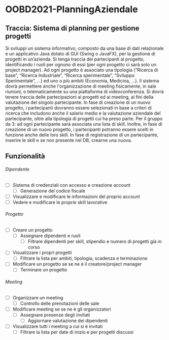 # OOBD2021-PlanningAziendale

## Traccia: Sistema di planning per gestione progetti
Si sviluppi un sistema informativo, composto da una base di dati relazionale e un applicativo Java dotato di GUI (Swing o JavaFX), per la gestione di progetti in un’azienda. Si tenga traccia dei partecipanti al progetto, identificando i ruoli per ognuno di essi (per ogni progetto ci sarà solo un project manager). Ad ogni progetto è associato una tipologia (“Ricerca di base”, “Ricerca Industriale”, “Ricerca sperimentale”, “Sviluppo Sperimentale”, ...) ed uno o più ambiti (Economia, Medicina, …). Il sistema dovrà permettere anche l'organizzazione di meeting fisicamente, in sale riunioni, o telematicamente su una piattaforma di videoconferenza. Si dovrà tenere traccia delle partecipazioni ai progetti ed ai meeting, ai fini della valutazione del singolo partecipante. In fase di creazione di un nuovo progetto, i partecipanti dovranno essere selezionati in base a criteri di ricerca che includono anche il salario medio e la valutazione aziendale del partecipante, oltre alla tipologia di progetti cui ha preso parte. Per il gruppo da 3: ad ogni partecipante sarà associata una lista di skill. Inoltre, in fase di creazione di un nuovo progetto, i partecipanti potranno essere scelti in funzione anche delle loro skill. In fase di registrazione di un partecipante, inserire le skill e se non presente nel DB, crearne una nuova.

## Funzionalità
###### Dipendente
- [ ] Sistema di credenziali con accesso e creazione account
  -[ ] Generazione del codice fiscale
-[ ] Visualizzare e modificare le informazioni del proprio account
-[ ] Vedere e modificare le proprie skill lavorative

###### Progetto
-[ ] Creare un progetto
  -[ ] Assegnare dipendenti e ruoli
    -[ ] Filtrare dipendenti per skill, stipendio e numero di progetti già in corso
-[ ] Visualizzare i propri progetti
  -[ ] Filtrare la lista per ambiti, tipologia, scadenza e terminazione
-[ ] Modificare un progetto se se ne è il creatore/project manager
  -[ ] Terminare un progetto

###### Meeting
-[ ] Organizzare un meeting
  -[ ] Controllo delle prenotazioni delle sale
-[ ] Modificare meeting se se ne è gli organizzatori
  -[ ] Assegnare presenze degli invitati
    -[ ] Aggiornare valutazione dei dipendenti
-[ ] Visualizzare tutti i meeting a cui si è invitati
  -[ ] Filtrare la lista per date di inizio e per progetti discussi
